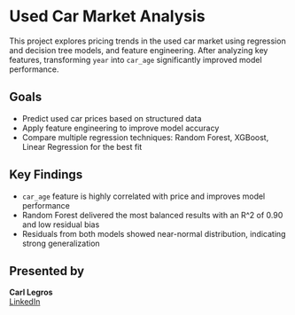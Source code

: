 # Used Car Market Analysis

This project explores pricing trends in the used car market using regression and decision tree models, and feature engineering. After analyzing key features, transforming `year` into `car_age` significantly improved model performance.

## Goals
- Predict used car prices based on structured data
- Apply feature engineering to improve model accuracy
- Compare multiple regression techniques: Random Forest, XGBoost, Linear Regression for the best fit

##  Key Findings
- `car_age` feature is highly correlated with price and improves model performance
- Random Forest delivered the most balanced results with an R^2 of 0.90 and low residual bias
- Residuals from both models showed near-normal distribution, indicating strong generalization




##  Presented by
**Carl Legros**  
[LinkedIn](https://www.linkedin.com/in/carllegros/) 

